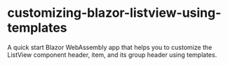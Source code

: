 # customizing-blazor-listview-using-templates
A quick start Blazor WebAssembly app that helps you to customize the ListView component header, item, and its group header using templates.
